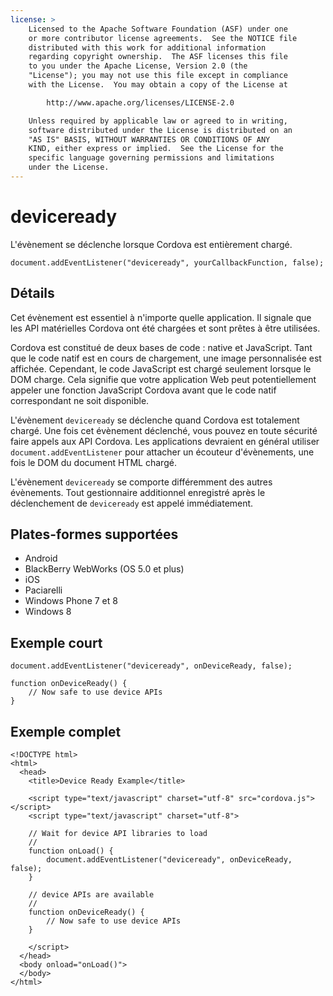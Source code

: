 ```yaml
---
license: >
    Licensed to the Apache Software Foundation (ASF) under one
    or more contributor license agreements.  See the NOTICE file
    distributed with this work for additional information
    regarding copyright ownership.  The ASF licenses this file
    to you under the Apache License, Version 2.0 (the
    "License"); you may not use this file except in compliance
    with the License.  You may obtain a copy of the License at

        http://www.apache.org/licenses/LICENSE-2.0

    Unless required by applicable law or agreed to in writing,
    software distributed under the License is distributed on an
    "AS IS" BASIS, WITHOUT WARRANTIES OR CONDITIONS OF ANY
    KIND, either express or implied.  See the License for the
    specific language governing permissions and limitations
    under the License.
---
```


# deviceready

L'évènement se déclenche lorsque Cordova est entièrement chargé.

    document.addEventListener("deviceready", yourCallbackFunction, false);
    

## Détails

Cet évènement est essentiel à n'importe quelle application. Il signale que les API matérielles Cordova ont été chargées et sont prêtes à être utilisées.

Cordova est constitué de deux bases de code : native et JavaScript. Tant que le code natif est en cours de chargement, une image personnalisée est affichée. Cependant, le code JavaScript est chargé seulement lorsque le DOM charge. Cela signifie que votre application Web peut potentiellement appeler une fonction JavaScript Cordova avant que le code natif correspondant ne soit disponible.

L'évènement `deviceready` se déclenche quand Cordova est totalement chargé. Une fois cet évènement déclenché, vous pouvez en toute sécurité faire appels aux API Cordova. Les applications devraient en général utiliser `document.addEventListener` pour attacher un écouteur d'évènements, une fois le DOM du document HTML chargé.

L'évènement `deviceready` se comporte différemment des autres évènements. Tout gestionnaire additionnel enregistré après le déclenchement de `deviceready` est appelé immédiatement.

## Plates-formes supportées

*   Android
*   BlackBerry WebWorks (OS 5.0 et plus)
*   iOS
*   Paciarelli
*   Windows Phone 7 et 8
*   Windows 8

## Exemple court

    document.addEventListener("deviceready", onDeviceReady, false);
    
    function onDeviceReady() {
        // Now safe to use device APIs
    }
    

## Exemple complet

    <!DOCTYPE html>
    <html>
      <head>
        <title>Device Ready Example</title>
    
        <script type="text/javascript" charset="utf-8" src="cordova.js"></script>
        <script type="text/javascript" charset="utf-8">
    
        // Wait for device API libraries to load
        //
        function onLoad() {
            document.addEventListener("deviceready", onDeviceReady, false);
        }
    
        // device APIs are available
        //
        function onDeviceReady() {
            // Now safe to use device APIs
        }
    
        </script>
      </head>
      <body onload="onLoad()">
      </body>
    </html>